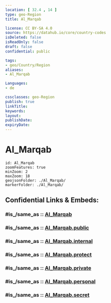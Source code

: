 ```yaml
---
location: [ 32.4 , 14 ] 
type: geo-Region
title: Al_Marqab

license: CC BY-SA 4.0
source: https://datahub.io/core/country-codes
isDeleted: false
isReadOnly: false
draft: false
confidential: public

tags:
- geo/Country/Region
aliases:
- Al_Marqab

Languages:
- de

cssclasses: geo-Region
publish: true
linkTitle: 
keywords: 
layout: 
publishDate: 
expiryDate: 
---
```


# Al_Marqab

```leaflet
id: Al_Marqab
zoomFeatures: true 
minZoom: 2 
maxZoom: 18
geojsonFolder: ./Al_Marqab/
markerFolder: ./Al_Marqab/
```


## Confidential Links & Embeds: 

### #is_/same_as :: [Al_Marqab](/_Standards/Earth/Continent/Africa/Africa~North/Libya/Districs~Libya/Al_Marqab.md) 

### #is_/same_as :: [Al_Marqab.public](/_public/Earth/Continent/Africa/Africa~North/Libya/Districs~Libya/Al_Marqab.public.md) 

### #is_/same_as :: [Al_Marqab.internal](/_internal/Earth/Continent/Africa/Africa~North/Libya/Districs~Libya/Al_Marqab.internal.md) 

### #is_/same_as :: [Al_Marqab.protect](/_protect/Earth/Continent/Africa/Africa~North/Libya/Districs~Libya/Al_Marqab.protect.md) 

### #is_/same_as :: [Al_Marqab.private](/_private/Earth/Continent/Africa/Africa~North/Libya/Districs~Libya/Al_Marqab.private.md) 

### #is_/same_as :: [Al_Marqab.personal](/_personal/Earth/Continent/Africa/Africa~North/Libya/Districs~Libya/Al_Marqab.personal.md) 

### #is_/same_as :: [Al_Marqab.secret](/_secret/Earth/Continent/Africa/Africa~North/Libya/Districs~Libya/Al_Marqab.secret.md)

